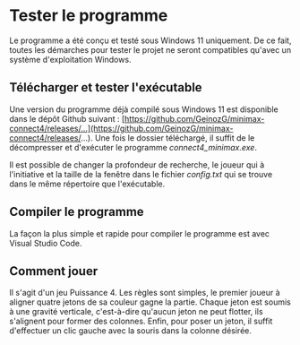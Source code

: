 # Tester le programme

Le programme a été conçu et testé sous Windows 11 uniquement. De ce fait, toutes les démarches pour tester le projet ne seront compatibles qu'avec un système d'exploitation Windows.

## Télécharger et tester l'exécutable

Une version du programme déjà compilé sous Windows 11 est disponible dans le dépôt Github suivant : [https://github.com/GeinozG/minimax-connect4/releases/...](https://github.com/GeinozG/minimax-connect4/releases/...). Une fois le dossier téléchargé, il suffit de le décompresser et d'exécuter le programme *connect4_minimax.exe*.

Il est possible de changer la profondeur de recherche, le joueur qui à l'initiative et la taille de la fenêtre dans le fichier *config.txt* qui se trouve dans le même répertoire que l'exécutable.

## Compiler le programme

La façon la plus simple et rapide pour compiler le programme est avec Visual Studio Code.

## Comment jouer

Il s'agit d'un jeu Puissance 4. Les règles sont simples, le premier joueur à aligner quatre jetons de sa couleur gagne la partie. Chaque jeton est soumis à une gravité verticale, c'est-à-dire qu'aucun jeton ne peut flotter, ils s'alignent pour former des colonnes. Enfin, pour poser un jeton, il suffit d'effectuer un clic gauche avec la souris dans la colonne désirée.